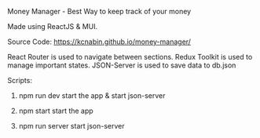Money Manager - Best Way to keep track of your money

Made using ReactJS & MUI.

Source Code: https://kcnabin.github.io/money-manager/

React Router is used to navigate between sections.
Redux Toolkit is used to manage important states.
JSON-Server is used to save data to db.json

Scripts:
1) npm run dev
start the app & start json-server

2) npm start
start the app

3) npm run server
start json-server



